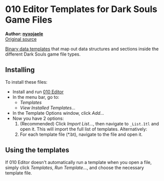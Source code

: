 # 010 Editor Templates for Dark Souls Game Files  
**Author: [nyxojaele](https://github.com/nyxojaele)**  
[Original source](https://dl.dropboxusercontent.com/content_link/wd8jBOsCqMIaO2ibj1ICwHjyIZY72AQjkSK7YFLSTXFIlxckp1I1or3w9oYj5zDz/file?dl=1)  

[Binary data templates](https://www.sweetscape.com/010editor/templates.html) that map out data structures and sections inside the different Dark Souls game file types.  

## Installing  
To install these files:  
  * Install and run [010 Editor](https://www.sweetscape.com/010editor)  
  * In the menu bar, go to:  
    * *Templates*  
    * *View Installed Templates...*  
  * In the Template Options window, click *Add...*  
  * Now you have 2 options:  
    1. (Recommended) Click *Import List...*, then navigate to `_List.1tl` and open it. This will import the full list of templates. Alternatively:  
    2. For each template file (\*.bt), navigate to the file and open it.  

## Using the templates  
If 010 Editor doesn't automatically run a template when you open a file, simply click *Templates*, *Run Template...*, and choose the necessary template file.  
